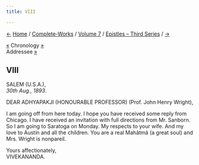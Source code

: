 ```yaml
---
title: VIII

---
```

<div>

[←](07_atul_babu.htm) [Home](../../../index.htm) /
[Complete-Works](../../complete_works.htm) / [Volume
7](../volume_7_contents.htm) / [Epistles – Third
Series](epistles_third_series_contents.htm) / [→](09_adhyapakji.htm)

  

[«](../../volume_5/epistles_first_series/004_alasinga.htm) Chronology
[»](09_adhyapakji.htm)  
Addressee [»](09_adhyapakji.htm)

## VIII

SALEM (U.S.A.),  
*30th Aug., 1893*.

DEAR ADHYAPAKJI (HONOURABLE PROFESSOR) (Prof. John Henry Wright),

I am going off from here today. I hope you have received some reply from
Chicago. I have received an invitation with full directions from Mr.
Sanborn. So I am going to Saratoga on Monday. My respects to your wife.
And my love to Austin and all the children. You are a real Mahâtmâ (a
great soul) and Mrs. Wright is nonpareil.

Yours affectionately,  
VIVEKANANDA.

</div>
